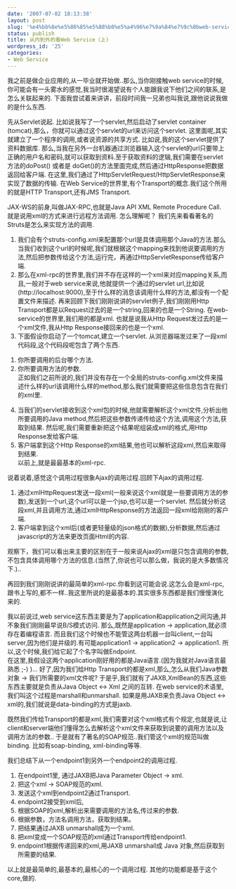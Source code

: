 ```yaml
---
date: '2007-07-02 18:13:38'
layout: post
slug: '%e4%bb%8e%e5%86%85%e5%88%b0%e5%a4%96%e7%9a%84%e7%9c%8bweb-service%ef%bc%88%e4%b8%8a'
status: publish
title: 从内到外的看Web Service（上)
wordpress_id: '25'
categories:
- Web Service
---
```


我之前是做企业应用的,从一毕业就开始做..那么,当你刚接触web service的时候,你可能会有一头雾水的感觉,我当时很渴望说有个人能跟我说下他们之间的联系,是怎么关联起来的. 下面我尝试着来讲讲，前段时间我一兄弟也叫我说,跟他说说我做的是什么东西.  
  
先从Servlet说起. 比如说我写了一个servlet,然后启动了servlet container (tomcat),那么，你就可以通过这个servlet的url来访问这个servlet. 这里面呢,其实就建立了一个程序的调用,或者说资源的共享方式. 比如说,我的这个servlet提供了资料数据库. 那么,当我在另外一台机器通过浏览器输入这个servlet的url只要带上正确的用户名和密码,就可以获取到资料.至于获取资料的逻辑,我们需要在servlet方法的doPost() 或者是 doGet()的方法里面完成,然后通过HttpResponse把数据返回给客户端. 在这里,我们通过了HttpServletRequest/HttpServletResponse来实现了数据的传输. 在Web Service的世界里,有个Transport的概念.我们这个所用的就是HTTP Transport,还有JMS Transport.  
  
JAX-WS的前身,叫做JAX-RPC,也就是Java API XML Remote Procedure Call. 就是说用xml的方式来进行远程方法调用. 怎么理解呢？ 我们先来看看著名的Struts是怎么来实现方法的调用.   
  
1. 我们会有个struts-config.xml来配置那个url是具体调用那个Java的方法.那么当我们收到这个url的时候呢,我们就根据这个mapping来找到他说要调用的方法,然后把参数传给这个方法,运行完，再通过HttpServletResponse传给客户端.    
2. 那么在xml-rpc的世界里,我们并不存在这样的一个xml来对应mapping关系,而且,一般对于web service来说,他就提供一个通过的servlet url,比如说(http://localhost:9000),至于什么样的消息该调用什么样的方法,都没有一个配置文件来描述. 再来回顾下我们刚刚说讲的servlet例子,我们刚刚用Http Transport都是以Request过去的是一个string,回来的也是一个String. 在web-service的世界里,我们用的都是xml. 也就是说我从Http Request发过去的是一个xml文件,我从Http Response接回来的也是一个xml.   
3. 下面假设你启动了一个tomcat,建立一个servlet. 从浏览器端发过来了一段xml代码段,这个代码段呢包含了两个东西.  
  1) 你所要调用的后台哪个方法.  
  2) 你所要调用方法的参数.  
 正如我们之前所说的,我们并没有存在一个全局的struts-config.xml文件来描述什么样的url该调用什么样的method,那么我们就需要把这些信息包含在我们的xml里.  
4. 当我们的servlet接收到这个xml包的时候,他就需要解析这个xml文件,分析出他所要调用的Java method,然后把这些参数传递传给这个方法,调用这个方法,获取到结果. 然后呢,我们需要重新把这个结果呢组装成xml的格式,用Http Response发给客户端.  
5. 客户端拿到这个Http Response的xml结果,他也可以解析这段xml,然后来取得到结果.   
以前上,就是最最基本的xml-rpc.  
  
说着说着,感觉这个调用过程很象Ajax的调用过程.回顾下Ajax的调用过程.  
1) 通过xmlHttpRequest发送一段xml(一般来说这个xml就是一些要调用方法的参数),发送到一个url,这个url可以是一个jsp,也可以是一个servlet. 然后就分析这段xml,并且调用方法,通过xmlHttpResponse的方法返回一段xml给刚刚的客户端.  
2) 客户端拿到这个xml后(或者更轻量级的json格式的数据),分析数据,然后通过javascript的方法来更改页面Html的内容.  
  
观察下，我们可以看出来主要的区别在于一般来说Ajax的xml是只包含调用的参数,不包含具体调用哪个方法的信息.(当然了,你说也可以那么做，我说的是大多数情况下.)..  
  
再回到我们刚刚说讲的最简单的xml-rpc.你看到这可能会说.这怎么会是xml-rpc,跟书上写的,都不一样..我这里所说的是最基本的.其实很多东西都是我们慢慢演化来的.  
  
我以前说过,web service这东西主要是为了application和application之间沟通,并不象我们刚刚最早说B/S模式访问. 那么,既然是application -> application,就必须存在着编程语言. 而且我们这个时候也不能管这两台机器一台叫client,一台叫server,因为他们是并级的.有可能application1 -> application2 -> application1. 所以,这个时候,我们给它起了个名字叫做Endpoint.  
在这里,我假设这两个application刚好用的都是Java语言.(因为我就对Java语言最熟悉 ;-) )... 好了,因为我们给Http Transport的都是xml,那么,怎么从我们Java参数对象 -> 我们所需要的xml文件呢? 于是乎,我们就有了JAXB,XmlBean的东西,这些东西主要就是负责从Java Object <-> Xml 之间的互转. 在web service的术语里,我们叫这个过程是marshall和unmarshall. 如果是用JAXB来负责Java Object <-> xml的,我们就说是data-binding的方式是jaxb.  
  
既然我们传给Transport的都是xml,我们需要对这个xml格式有个规定,也就是说,让client和server端他们懂得怎么去解析这个xml文件来获取到说要的调用方法以及调用方法的参数.. 于是就有了著名的SOAP规范..我们管这个xml的规范叫做binding. 比如有soap-binding, xml-binding等等.  
  
我们总结下从一个endpoint1到另外一个endpoint2的调用过程.  
1) 在endpoint1里, 通过JAXB把Java Parameter Object -> xml.  
2) 把这个xml -> SOAP规范的xml.  
3) 发送这个xml到endpoint2通过Transport.  
4) endpoint2接受到xml后,  
5) 根据SOAP的xml,解析出来需要调用的方法名,传过来的参数.  
6) 根据参数，方法名调用方法，获取到结果。  
7) 把结果通过JAXB unmarshall成为一个xml.  
8) 把xml变成一个SOAP规范的xml通过Transport传给endpoint1.  
9) endpoint1根据传递回来的xml,用JAXB unmarshall成 Java 对象,然后获取到所需要的结果.  
  
以上就是最简单的,最基本的,最核心的一个调用过程. 其他的功能都是基于这个core,做的.   
  
  
  
  

